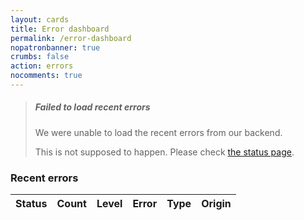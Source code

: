 ```yaml
---
layout: cards
title: Error dashboard
permalink: /error-dashboard
nopatronbanner: true
crumbs: false
action: errors
nocomments: true
---
```

<div class="container">
    <div class="m600 hidden failed-to-load-errors">
        <blockquote class="error">
            <h5>Failed to load recent errors</h5>
            <p>We were unable to load the recent errors from our backend.</p>
            <p>This is not supposed to happen. Please check <a href="/status">the status page</a>.</p>
        </blockquote>
    </div>
    <h3 class="errors-loaded">Recent errors</h3> 
    <table id="errors" class="errors table">
        <thead>
            <tr>
                <th class="text-center not-on-small">Status</th>
                <th>Count</th>
                <th>Level</th>
                <th>Error</th>
                <th>Type</th>
                <th class="not-on-small">Origin</th>
            </tr>
        </thead>
    </table>
</div>
